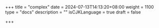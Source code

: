 +++
title = "complex"
date = 2024-07-13T14:13:20+08:00
weight = 1100
type = "docs"
description = ""
isCJKLanguage = true
draft = false

+++

